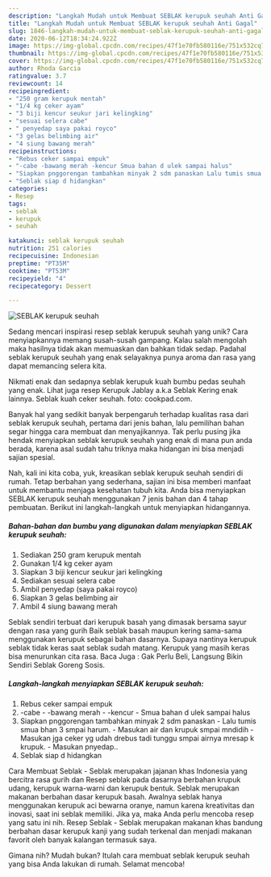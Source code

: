 ```yaml
---
description: "Langkah Mudah untuk Membuat SEBLAK kerupuk seuhah Anti Gagal"
title: "Langkah Mudah untuk Membuat SEBLAK kerupuk seuhah Anti Gagal"
slug: 1846-langkah-mudah-untuk-membuat-seblak-kerupuk-seuhah-anti-gagal
date: 2020-06-12T18:34:24.922Z
image: https://img-global.cpcdn.com/recipes/47f1e70fb580116e/751x532cq70/seblak-kerupuk-seuhah-foto-resep-utama.jpg
thumbnail: https://img-global.cpcdn.com/recipes/47f1e70fb580116e/751x532cq70/seblak-kerupuk-seuhah-foto-resep-utama.jpg
cover: https://img-global.cpcdn.com/recipes/47f1e70fb580116e/751x532cq70/seblak-kerupuk-seuhah-foto-resep-utama.jpg
author: Rhoda Garcia
ratingvalue: 3.7
reviewcount: 14
recipeingredient:
- "250 gram kerupuk mentah"
- "1/4 kg ceker ayam"
- "3 biji kencur seukur jari kelingking"
- "sesuai selera cabe"
- " penyedap saya pakai royco"
- "3 gelas belimbing air"
- "4 siung bawang merah"
recipeinstructions:
- "Rebus ceker sampai empuk"
- "-cabe -bawang merah -kencur Smua bahan d ulek sampai halus"
- "Siapkan pnggorengan tambahkan minyak 2 sdm panaskan Lalu tumis smua bhan 3 smpai harum. Masukan air dan krupuk smpai mndidih  Masukan jga ceker yg udah drebus tadi tunggu smpai airnya mresap k krupuk. Masukan pnyedap.."
- "Seblak siap d hidangkan"
categories:
- Resep
tags:
- seblak
- kerupuk
- seuhah

katakunci: seblak kerupuk seuhah 
nutrition: 251 calories
recipecuisine: Indonesian
preptime: "PT35M"
cooktime: "PT53M"
recipeyield: "4"
recipecategory: Dessert

---
```



![SEBLAK kerupuk seuhah](https://img-global.cpcdn.com/recipes/47f1e70fb580116e/751x532cq70/seblak-kerupuk-seuhah-foto-resep-utama.jpg)

Sedang mencari inspirasi resep seblak kerupuk seuhah yang unik? Cara menyiapkannya memang susah-susah gampang. Kalau salah mengolah maka hasilnya tidak akan memuaskan dan bahkan tidak sedap. Padahal seblak kerupuk seuhah yang enak selayaknya punya aroma dan rasa yang dapat memancing selera kita.

Nikmati enak dan sedapnya seblak kerupuk kuah bumbu pedas seuhah yang enak. Lihat juga resep Kerupuk Jablay a.k.a Seblak Kering enak lainnya. Seblak kuah ceker seuhah. foto: cookpad.com.

Banyak hal yang sedikit banyak berpengaruh terhadap kualitas rasa dari seblak kerupuk seuhah, pertama dari jenis bahan, lalu pemilihan bahan segar hingga cara membuat dan menyajikannya. Tak perlu pusing jika hendak menyiapkan seblak kerupuk seuhah yang enak di mana pun anda berada, karena asal sudah tahu triknya maka hidangan ini bisa menjadi sajian spesial.


Nah, kali ini kita coba, yuk, kreasikan seblak kerupuk seuhah sendiri di rumah. Tetap berbahan yang sederhana, sajian ini bisa memberi manfaat untuk membantu menjaga kesehatan tubuh kita. Anda bisa menyiapkan SEBLAK kerupuk seuhah menggunakan 7 jenis bahan dan 4 tahap pembuatan. Berikut ini langkah-langkah untuk menyiapkan hidangannya.

<!--inarticleads1-->

##### Bahan-bahan dan bumbu yang digunakan dalam menyiapkan SEBLAK kerupuk seuhah:

1. Sediakan 250 gram kerupuk mentah
1. Gunakan 1/4 kg ceker ayam
1. Siapkan 3 biji kencur seukur jari kelingking
1. Sediakan sesuai selera cabe
1. Ambil  penyedap (saya pakai royco)
1. Siapkan 3 gelas belimbing air
1. Ambil 4 siung bawang merah


Seblak sendiri terbuat dari kerupuk basah yang dimasak bersama sayur dengan rasa yang gurih Baik seblak basah maupun kering sama-sama menggunakan kerupuk sebagai bahan dasarnya. Supaya nantinya kerupuk seblak tidak keras saat seblak sudah matang. Kerupuk yang masih keras bisa menurunkan cita rasa. Baca Juga : Gak Perlu Beli, Langsung Bikin Sendiri Seblak Goreng Sosis. 

<!--inarticleads2-->

##### Langkah-langkah menyiapkan SEBLAK kerupuk seuhah:

1. Rebus ceker sampai empuk
1. -cabe - -bawang merah - -kencur - Smua bahan d ulek sampai halus
1. Siapkan pnggorengan tambahkan minyak 2 sdm panaskan - Lalu tumis smua bhan 3 smpai harum. - Masukan air dan krupuk smpai mndidih  - Masukan jga ceker yg udah drebus tadi tunggu smpai airnya mresap k krupuk. - Masukan pnyedap..
1. Seblak siap d hidangkan


Cara Membuat Seblak - Seblak merupakan jajanan khas Indonesia yang bercitra rasa gurih dan Resep seblak pada dasarnya berbahan krupuk udang, kerupuk warna-warni dan kerupuk bentuk. Seblak merupakan makanan berbahan dasar kerupuk basah. Awalnya seblak hanya menggunakan kerupuk aci bewarna oranye, namun karena kreativitas dan inovasi, saat ini seblak memiliki. Jika ya, maka Anda perlu mencoba resep yang satu ini nih. Resep Seblak - Seblak merupakan makanan khas bandung berbahan dasar kerupuk kanji yang sudah terkenal dan menjadi makanan favorit oleh banyak kalangan termasuk saya. 

Gimana nih? Mudah bukan? Itulah cara membuat seblak kerupuk seuhah yang bisa Anda lakukan di rumah. Selamat mencoba!
